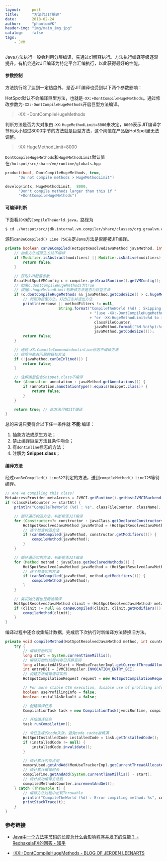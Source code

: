```yaml
---
layout:     post
title:      "方法的JIT编译"
date:       2018-02-24
author:     "phantomVK"
header-img: "img/main_img.jpg"
catalog:    false
tags:
    - JVM
---
```


Java方法执行一般会利用分层编译，先通过c1解释执行。方法执行编译等级逐渐提升，有机会通过JIT编译为特定平台汇编执行，以此获得最好的性能。

#### 参数控制

方法执行除了达到一定热度外，是否JIT编译也受到以下两个参数影响：

HotSpot默认不会编译巨型方法，也就是`-XX:+DontCompileHugeMethods`。通过修改参数为`-XX:-DontCompileHugeMethods`开启巨型方法编译。

> -XX:+DontCompileHugeMethods

判断方法是否为大对象由`-XX:HugeMethodLimit=8000`来决定，`8000`表示JIT编译字节码大小超过8000字节的方法就是巨型方法，这个阈值在产品版HotSpot里无法调整。

> -XX:HugeMethodLimit=8000

`DontCompileHugeMethods`和`HugeMethodLimit`默认值在`/hotspot/src/share/vm/runtime/globals.hpp`

```c
product(bool, DontCompileHugeMethods, true,
      "Do not compile methods > HugeMethodLimit")  

develop(intx, HugeMethodLimit,  8000,                                     
      "Don't compile methods larger than this if "                      
      "+DontCompileHugeMethods") 
```

#### 可编译判断

下面看`JDK9`的`CompileTheWorld.java`，路径为

```bash
$ cd ./hotspot/src/jdk.internal.vm.compiler/share/classes/org.graalvm.compiler.hotspot/src/org/graalvm/compiler/hotspot
```

源码`canBeCompiled() Line 756`决定Java方法是否能被JIT编译。

```java
private boolean canBeCompiled(HotSpotResolvedJavaMethod javaMethod, int modifiers) {
    // 抽象方法或原生方法不编译
    if (Modifier.isAbstract(modifiers) || Modifier.isNative(modifiers)) {
        return false;
    }

    // 获取JVM配置参数
    GraalHotSpotVMConfig c = compiler.getGraalRuntime().getVMConfig();
    // 如果c.dontCompileHugeMethods为true
    // 根据c.hugeMethodLimit判断该方法是否为巨型方法
    if (c.dontCompileHugeMethods && javaMethod.getCodeSize() > c.hugeMethodLimit) {
        // 判断为巨型方法，打出日志并退出方法
        println(verbose || methodFilters != null,
                        String.format("CompileTheWorld (%d) : Skipping huge method %s "
                                      + "(use -XX:-DontCompileHugeMethods "
                                      + "or -XX:HugeMethodLimit=%d to include it)",
                                        classFileCounter,
                                        javaMethod.format("%H.%n(%p):%r"),
                                        javaMethod.getCodeSize()));
        return false;
    }

    // 通过-XX:CompileCommand=dontinline标志不编译方法
    // 排除可能有问题的目标方法
    if (!javaMethod.canBeInlined()) {
        return false;
    }

    // 注解类型包含Snippet.class不编译
    for (Annotation annotation : javaMethod.getAnnotations()) {
        if (annotation.annotationType().equals(Snippet.class)) {
            return false;
        }
    }

    return true; // 此方法可被JIT编译
}
```

总的来说只要符合以下任一条件就 __不能__ 编译：

 1. 抽象方法或原生方法；
 2. 禁止编译巨型方法且条件吻合；
 3. 有`dontinline`标志的方法；
 4. 注解为 __Snippet.class__；

#### 编译方法

经过`canBeCompiled() Line627`判定的方法，送到`compileMethod() Line725`等待编译。

```java
// Are we compiling this class?
MetaAccessProvider metaAccess = JVMCI.getRuntime().getHostJVMCIBackend().getMetaAccess();
if (classFileCounter >= startAt) {
    println("CompileTheWorld (%d) : %s", classFileCounter, className);

    // 循环遍历构造方法，判断能否JIT编译
    for (Constructor<?> constructor : javaClass.getDeclaredConstructors()) {
        HotSpotResolvedJavaMethod javaMethod = (HotSpotResolvedJavaMethod) metaAccess.lookupJavaMethod(constructor);
        // 逐个检查构造方法
        if (canBeCompiled(javaMethod, constructor.getModifiers())) {
            compileMethod(javaMethod);
        }
    }

    // 循环遍历实例方法，判断能否JIT编译
    for (Method method : javaClass.getDeclaredMethods()) {
        HotSpotResolvedJavaMethod javaMethod = (HotSpotResolvedJavaMethod) metaAccess.lookupJavaMethod(method);
        // 逐个检查实例方法
        if (canBeCompiled(javaMethod, method.getModifiers())) {
            compileMethod(javaMethod);
        }
    }

    // 类初始化器也是能被编译
    HotSpotResolvedJavaMethod clinit = (HotSpotResolvedJavaMethod) metaAccess.lookupJavaType(javaClass).getClassInitializer();
    if (clinit != null && canBeCompiled(clinit, clinit.getModifiers())) {
        compileMethod(clinit);
    }
}
```

编译过程中还会收集统计数据，完成后下次执行时新编译方法替换旧方法。

```java
private void compileMethod(HotSpotResolvedJavaMethod method, int counter) {
    try {
        // 编译开始时间
        long start = System.currentTimeMillis();
        // 编译开始时线程内存已开辟空间
        long allocatedAtStart = MemUseTrackerImpl.getCurrentThreadAllocatedBytes();
        int entryBCI = JVMCICompiler.INVOCATION_ENTRY_BCI;
        // 构建方法编译请求实例
        HotSpotCompilationRequest request = new HotSpotCompilationRequest(method, entryBCI, 0L);

        // For more stable CTW execution, disable use of profiling information
        boolean useProfilingInfo = false;
        boolean installAsDefault = false;

        // 创建编译任务
        CompilationTask task = new CompilationTask(jvmciRuntime, compiler, request, useProfilingInfo, installAsDefault);

        // 开始编译任务
        task.runCompilation();

        // 令已生成的code失效，避免code cache被填满
        HotSpotInstalledCode installedCode = task.getInstalledCode();
        if (installedCode != null) {
            installedCode.invalidate();
        }

        // 统计累计内存占用
        memoryUsed.getAndAdd(MemUseTrackerImpl.getCurrentThreadAllocatedBytes() - allocatedAtStart);
        // 统计累计编译时长
        compileTime.getAndAdd(System.currentTimeMillis() - start);
        // 统计成功编译方法数
        compiledMethodsCounter.incrementAndGet();
    } catch (Throwable t) {
        // 编译方法过程中出现Throwable
        println("CompileTheWorld (%d) : Error compiling method: %s", counter, method.format("%H.%n(%p):%r"));
        printStackTrace(t);
    }
}
```


### 参考链接

- [Java中一个方法字节码的长度为什么会影响程序并发下的性能？ - RednaxelaFX的回答 - 知乎](https://www.zhihu.com/question/263322849/answer/268228465)

- [-XX:-DontCompileHugeMethods - BLOG OF JEROEN LEENARTS](https://leenarts.net/2010/05/26/dontcompilehugemethods/)

